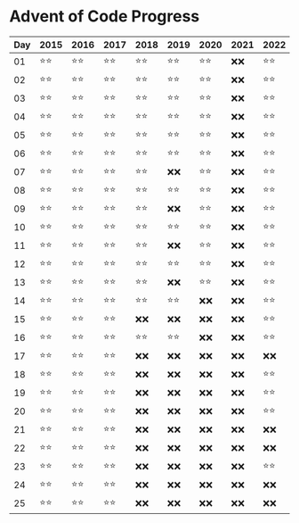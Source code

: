 # Advent of Code Progress

| Day | 2015 | 2016 | 2017 | 2018 | 2019 | 2020 | 2021 | 2022 | 2023 | 2024 |
|-----|------|------|------|------|------|------|------|------|------|------|
| 01  | ⭐⭐   | ⭐⭐   | ⭐⭐   | ⭐⭐   | ⭐⭐   | ⭐⭐   | ❌❌   | ⭐⭐   | ⭐⭐   | ⭐⭐   |
| 02  | ⭐⭐   | ⭐⭐   | ⭐⭐   | ⭐⭐   | ⭐⭐   | ⭐⭐   | ❌❌   | ⭐⭐   | ⭐⭐   | ⭐⭐   |
| 03  | ⭐⭐   | ⭐⭐   | ⭐⭐   | ⭐⭐   | ⭐⭐   | ⭐⭐   | ❌❌   | ⭐⭐   | ⭐⭐   | ⭐⭐   |
| 04  | ⭐⭐   | ⭐⭐   | ⭐⭐   | ⭐⭐   | ⭐⭐   | ⭐⭐   | ❌❌   | ⭐⭐   | ⭐⭐   | ⭐⭐   |
| 05  | ⭐⭐   | ⭐⭐   | ⭐⭐   | ⭐⭐   | ⭐⭐   | ⭐⭐   | ❌❌   | ⭐⭐   | ⭐⭐   | ⭐⭐   |
| 06  | ⭐⭐   | ⭐⭐   | ⭐⭐   | ⭐⭐   | ⭐⭐   | ⭐⭐   | ❌❌   | ⭐⭐   | ⭐⭐   | ⭐⭐   |
| 07  | ⭐⭐   | ⭐⭐   | ⭐⭐   | ⭐⭐   | ❌❌   | ⭐⭐   | ❌❌   | ⭐⭐   | ⭐⭐   | ⭐⭐   |
| 08  | ⭐⭐   | ⭐⭐   | ⭐⭐   | ⭐⭐   | ⭐⭐   | ⭐⭐   | ❌❌   | ⭐⭐   | ⭐⭐   | ⭐⭐   |
| 09  | ⭐⭐   | ⭐⭐   | ⭐⭐   | ⭐⭐   | ❌❌   | ⭐⭐   | ❌❌   | ⭐⭐   | ⭐⭐   | ⭐⭐   |
| 10  | ⭐⭐   | ⭐⭐   | ⭐⭐   | ⭐⭐   | ⭐⭐   | ⭐⭐   | ❌❌   | ⭐⭐   | ⭐⭐   | ⭐⭐   |
| 11  | ⭐⭐   | ⭐⭐   | ⭐⭐   | ⭐⭐   | ❌❌   | ⭐⭐   | ❌❌   | ⭐⭐   | ⭐⭐   | ❌❌   |
| 12  | ⭐⭐   | ⭐⭐   | ⭐⭐   | ⭐⭐   | ⭐⭐   | ⭐⭐   | ❌❌   | ⭐⭐   | ⭐⭐   | ❌❌   |
| 13  | ⭐⭐   | ⭐⭐   | ⭐⭐   | ⭐⭐   | ❌❌   | ⭐⭐   | ❌❌   | ⭐⭐   | ⭐⭐   | ❌❌   |
| 14  | ⭐⭐   | ⭐⭐   | ⭐⭐   | ⭐⭐   | ⭐⭐   | ❌❌   | ❌❌   | ⭐⭐   | ⭐⭐   | ❌❌   |
| 15  | ⭐⭐   | ⭐⭐   | ⭐⭐   | ❌❌   | ❌❌   | ❌❌   | ❌❌   | ⭐⭐   | ⭐⭐   | ❌❌   |
| 16  | ⭐⭐   | ⭐⭐   | ⭐⭐   | ⭐⭐   | ⭐⭐   | ❌❌   | ❌❌   | ⭐⭐   | ⭐⭐   | ❌❌   |
| 17  | ⭐⭐   | ⭐⭐   | ⭐⭐   | ❌❌   | ❌❌   | ❌❌   | ❌❌   | ❌❌   | ⭐⭐   | ❌❌   |
| 18  | ⭐⭐   | ⭐⭐   | ⭐⭐   | ❌❌   | ❌❌   | ❌❌   | ❌❌   | ⭐⭐   | ⭐⭐   | ❌❌   |
| 19  | ⭐⭐   | ⭐⭐   | ⭐⭐   | ❌❌   | ❌❌   | ❌❌   | ❌❌   | ⭐⭐   | ❌❌   | ❌❌   |
| 20  | ⭐⭐   | ⭐⭐   | ⭐⭐   | ❌❌   | ❌❌   | ❌❌   | ❌❌   | ⭐⭐   | ❌❌   | ❌❌   |
| 21  | ⭐⭐   | ⭐⭐   | ⭐⭐   | ❌❌   | ❌❌   | ❌❌   | ❌❌   | ❌❌   | ⭐⭐   | ❌❌   |
| 22  | ⭐⭐   | ⭐⭐   | ⭐⭐   | ❌❌   | ❌❌   | ❌❌   | ❌❌   | ❌❌   | ⭐⭐   | ❌❌   |
| 23  | ⭐⭐   | ⭐⭐   | ⭐⭐   | ❌❌   | ❌❌   | ❌❌   | ❌❌   | ⭐⭐   | ⭐⭐   | ❌❌   |
| 24  | ⭐⭐   | ⭐⭐   | ⭐⭐   | ❌❌   | ❌❌   | ❌❌   | ❌❌   | ❌❌   | ⭐⭐   | ❌❌   |
| 25  | ⭐⭐   | ⭐⭐   | ⭐⭐   | ❌❌   | ❌❌   | ❌❌   | ❌❌   | ❌❌   | ⭐⭐   | ❌❌   |
